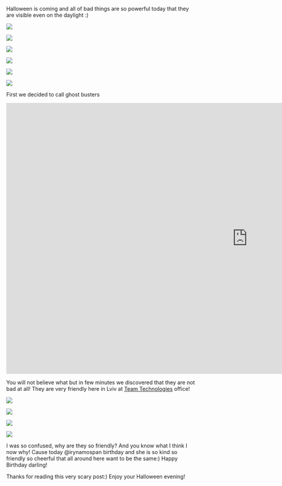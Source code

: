 Halloween is coming and all of bad things are so powerful today that they are visible even on the daylight :)

![](/assets/images/ghosts-in-office-1.jpg)

![](/assets/images/ghosts-in-office-2.jpg)

![](/assets/images/ghosts-in-office-3.jpg)

![](/assets/images/ghosts-in-office-4.jpg)

![](/assets/images/ghosts-in-office-5.jpg)

![](/assets/images/ghosts-in-office-10.jpg)

First we decided to call ghost busters

<iframe width="1280" height="720" src="https://www.youtube.com/embed/r1-NvLJFDsw" frameborder="0" allowfullscreen></iframe>

You will not believe what but in few minutes we discovered that they are not bad at all! They are very friendly here in Lviv at [Team Technologies](http://temy.co/) office!

![](/assets/images/ghosts-in-office-6-1.jpg)

![](/assets/images/ghosts-in-office-7-1.jpg)

![](/assets/images/ghosts-in-office-8-1.jpg)

![](/assets/images/ghosts-in-office-9.jpg)

I was so confused, why are they so friendly? And you know what I think I now why! Cause today @irynamospan birthday and she is so kind so friendly so cheerful that all around here want to be the same:) Happy Birthday darling!

Thanks for reading this very scary post:) Enjoy your Halloween evening!
